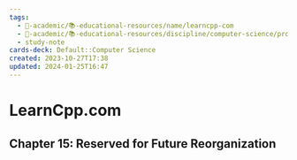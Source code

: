 ```yaml
---
tags:
  - 🔴-academic/📚-educational-resources/name/learncpp-com
  - 🔴-academic/📚-educational-resources/discipline/computer-science/programming-language/cpp
  - study-note
cards-deck: Default::Computer Science
created: 2023-10-27T17:38
updated: 2024-01-25T16:47
---
```


# LearnCpp.com

## Chapter 15꞉ Reserved for Future Reorganization



